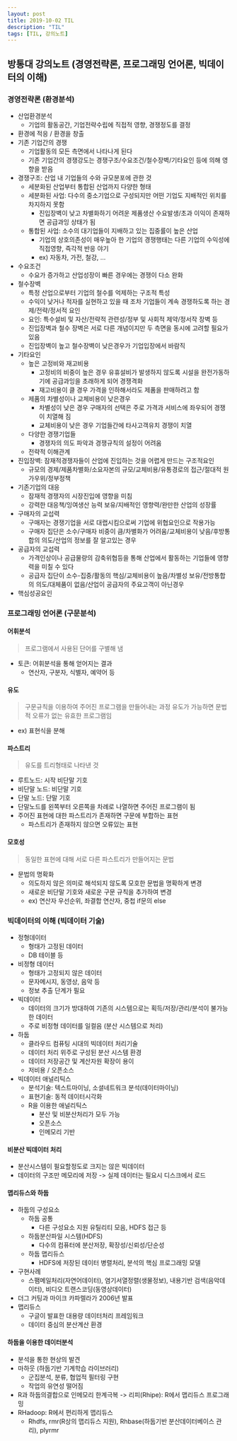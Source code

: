 ```yaml
---
layout: post
title: 2019-10-02 TIL
description: "TIL"
tags: [TIL, 강의노트]
---
```


## 방통대 강의노트 (경영전략론, 프로그래밍 언어론, 빅데이터의 이해)

### 경영전략론 (환경분석)

- 산업환경분석
  - 기업의 활동공간, 기업전략수립에 직접적 영향, 경쟁정도를 결정
- 환경에 적응 / 환경을 창출
- 기존 기업간의 경쟁
  - 기업활동의 모든 측면에서 나타나게 된다
  - 기존 기업간의 경쟁강도는 경쟁구조/수요조건/철수장벽/기타요인 등에 의해 영향을 받음
- 경쟁구조: 산업 내 기업들의 수와 규모분포에 관한 것
  - 세분화된 산업부터 통합된 산업까지 다양한 형태
  - 세분화된 사업: 다수의 중소기업으로 구성되지만 어떤 기업도 지배적인 위치를 차지하지 못함
    - 진입장벽이 낮고 차별화하기 어려운 제품생산 수요발생/초과 이익이 존재하면 공급과잉 상태가 됨
  - 통합된 사업: 소수의 대기업들이 지배하고 있는 집중률이 높은 산업
    - 기업의 상호의존성이 매우높아 한 기업의 경쟁행태는 다른 기업의 수익성에 직접영향, 즉각적 반응 야기
    - ex) 자동차, 가전, 철강, ...
- 수요조건
  - 수요가 증가하고 산업성장이 빠른 경우에는 경쟁이 다소 완화
- 철수장벽
  - 특정 산업으로부터 기업의 철수를 억제하는 구조적 특성
  - 수익이 낮거나 적자를 실현하고 있을 때 조차 기업들이 계속 경쟁하도록 하는 경제/전략/정서적 요인
  - 요인: 특수설비 및 자산/전략적 관련성/정부 및 사회적 제약/정서작 장벽 등
  - 진입장벽과 철수 장벽은 서로 다른 개념이지만 두 측면을 동시에 고려할 필요가 있음
  - 진입장벽이 높고 철수장벽이 낮은경우가 기업입장에서 바람직
- 기타요인
  - 높은 고정비와 재고비용
    - 고정비의 비중이 높은 경우 유휴설비가 발생하지 않도록 시설을 완전가동하기에 공급과잉을 초래하게 되어 경쟁격화
    - 재고비용이 클 경우 가격을 인하해서라도 제품을 판매하려고 함
  - 제품의 차별성이나 교체비용이 낮은경우
    - 차별성이 낮은 경우 구매자의 선택은 주로 가격과 서비스에 좌우되어 경쟁이 치열해 짐
    - 교체비용이 낮은 경우 기업들간에 타사고객유치 경쟁이 치열
  - 다양한 경쟁기업들
    - 경쟁자의 의도 파악과 경쟁규칙의 설정이 어려움
  - 전략적 이해관계
- 진입장벽: 잠재적경쟁자들이 산업에 진입하는 것을 어렵게 만드는 구조적요인
  - 규모의 경제/제품차별화/소요자본의 규모/교체비용/유통경로의 접근/절대적 원가우위/정부정책
- 기존기업의 대응
  - 잠재적 경쟁자의 시장진입에 영향을 미침
  - 강력한 대응책/잉여생산 능력 보유/지배적인 영향력/완만한 산업의 성장률
- 구매자의 교섭력
  - 구매자는 경쟁기업을 서로 대랩시킴으로써 기업에 위협요인으로 작용가능
  - 구매자 집단은 소수/구매자 비중이 큼/차별화가 어려움/교체비용이 낮음/후방통합의 의도/산업의 정보를 잘 알고있는 경우
- 공급자의 교섭력
  - 가격인상이나 공급물량의 감축위협등을 통해 산업에서 활동하는 기업들에 영향력을 미칠 수 있다
  - 공급자 집단이 소수-집중/활동의 핵심/교체비용이 높음/차별성 보유/전방통합의 의도/대체품이 없음/산업이 공급자의 주요고객이 아닌경우
- 핵심성공요인

### 프로그래밍 언어론 (구문분석)

#### 어휘분석

> 프로그램에서 사용된 단어를 구별해 냄

- 토큰: 어휘분석을 통해 얻어지는 결과
  - 연산자, 구분자, 식별자, 예약어 등

#### 유도

> 구문규칙을 이용하여 주어진 프로그램을 만들어내는 과정
> 유도가 가능하면 문법적 오류가 없는 유효한 프로그램임

- ex) 표현식을 분해

#### 파스트리

> 유도를 트리형태로 나타낸 것

- 루트노드: 시작 비단말 기호
- 비단말 노드: 비단말 기호
- 단말 노드: 단말 기호
- 단말노드를 왼쪽부터 오른쪽을 차례로 나열하면 주어진 프로그램이 됨
- 주어진 표현에 대한 파스트리가 존재하면 구문에 부합하는 표현
  - 파스트리가 존재하지 않으면 오류있는 표현

#### 모호성

> 동일한 표현에 대해 서로 다른 파스트리가 만들어지는 문법

- 문법의 명확화
  - 의도하지 않은 의미로 해석되지 않도록 모호한 문법을 명확하게 변경
  - 새로운 비단말 기호와 새로운 구문 규칙을 추가하여 변경
  - ex) 연산자 우선순위, 좌결합 연산자, 중첩 if문의 else

### 빅데이터의 이해 (빅데이터 기술)

- 정형데이터
  - 형태가 고정된 데이터
  - DB 테이블 등
- 비정형 데이터
  - 형태가 고정되지 않은 데이터
  - 문자메시지, 동영상, 음악 등
  - 정보 추출 단계가 필요
- 빅데이터
  - 데이터의 크기가 방대하여 기존의 시스템으로는 획득/저장/관리/분석이 불가능한 데이터
  - 주로 비정형 데이터를 일컬음 (분산 시스템으로 처리)
- 하둡
  - 클라우드 컴퓨팅 시대의 빅데이터 처리기술
  - 데이터 처리 위주로 구성된 분산 시스템 환경
  - 데이터 저장공간 및 계산자원 확장이 용이
  - 저비용 / 오픈소스
- 빅데이터 애널리틱스
  - 분석기술: 텍스트마이닝, 소셜네트워크 분석(데이터마이닝)
  - 표현기술: 동적 데이터시각화
  - R을 이용한 애널리틱스
    - 분산 및 비분산처리가 모두 가능
    - 오픈소스
    - 인메모리 기반

#### 비분산 빅데이터 처리

- 분산시스템이 필요할정도로 크지는 않은 빅데이터
- 데이터의 구조만 메모리에 저장 -> 실제 데이터는 필요시 디스크에서 로드

#### 맵리듀스와 하둡

- 하둡의 구성요소
  - 하둡 공통
    - 다른 구성요소 지원 유틸리티 모음, HDFS 접근 등
  - 하둡분산파일 시스템(HDFS)
    - 다수의 컴퓨터에 분산저장, 확장성/신뢰성/단순성
  - 하둡 맵리듀스
    - HDFS에 저장된 데이터 병렬처리, 분석의 핵심 프로그래밍 모델
- 구현사례
  - 스팸메일처리(자연어데이터), 염기서열정렬(생물정보), 내용기반 검색(음악데이터), 비디오 트랜스코딩(동영상데이터)
- 더그 커팅과 마이크 카파렐라가 2006년 발표
- 맵리듀스
  - 구글이 발표한 대용량 데이터처리 프레임워크
  - 데이터 중심의 분산계산 환경

#### 하둡을 이용한 데이터분석

- 분석을 통한 현상의 발견
- 마하웃 (하둡기반 기계학습 라이브러리)
  - 군집분석, 분류, 협업적 필터링 구현
  - 작업의 유연성 떨어짐
- R과 하둡의결합으로 인메모리 한계극복 -> 리피(Rhipe): R에서 맵리듀스 프로그래밍
- RHadoop: R에서 편리하게 맵리듀스
  - Rhdfs, rmr(R상의 맵리듀스 지원), Rhbase(하둡기반 분산데이터베이스 관리), plyrmr
